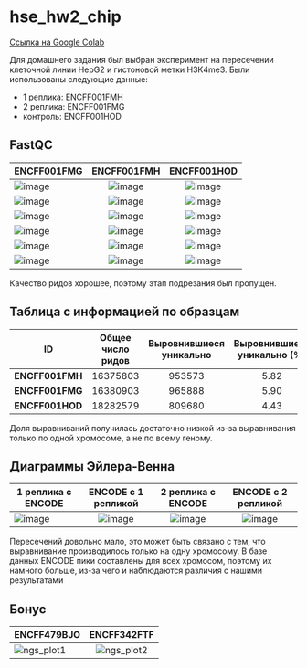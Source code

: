 # hse_hw2_chip

[Cсылка на Google Colab](https://colab.research.google.com/drive/15rEjxXaykKNq35XRub3ahqK362aUOacm?usp=sharing)

Для домашнего задания был выбран эксперимент на пересечении клеточной линии HepG2 и гистоновой метки H3K4me3. 
Были использованы следующие данные: 
- 1 реплика: ENCFF001FMH
- 2 реплика: ENCFF001FMG
- контроль: ENCFF001HOD

## FastQC
| ENCFF001FMG |   ENCFF001FMH   | ENCFF001HOD | 
| -------------- | :-----: | :-------------------------: | 
| ![image](https://user-images.githubusercontent.com/104971016/222193110-e0604722-7615-4edb-b0f8-37e88b1537b1.png)| ![image](https://user-images.githubusercontent.com/104971016/222194539-a8724eed-b3a0-46eb-921c-add9cbbd11bc.png) |  ![image](https://user-images.githubusercontent.com/104971016/222195226-e3a22ff9-f58b-4526-8c03-ab51c7089a03.png)  |
| ![image](https://user-images.githubusercontent.com/104971016/222193907-39e7a441-239f-4066-8514-5ea95b64a433.png) | ![image](https://user-images.githubusercontent.com/104971016/222194823-ab5939fd-a0ef-4f94-b27f-5fe52576c471.png) |  ![image](https://user-images.githubusercontent.com/104971016/222195326-ad2e32e2-02ea-40f8-9a25-04e034cb4f72.png)  |
| ![image](https://user-images.githubusercontent.com/104971016/222193998-ad96159d-713f-4ded-9c0b-b1f03e289304.png) | ![image](https://user-images.githubusercontent.com/104971016/222194890-194aba03-9918-4c26-9724-340150699803.png) |  ![image](https://user-images.githubusercontent.com/104971016/222195453-ad2233c4-164f-4662-8329-8f472a6c3427.png)  |
| ![image](https://user-images.githubusercontent.com/104971016/222194075-852ef71b-366c-4fe5-b0bd-4d64b58acdba.png) | ![image](https://user-images.githubusercontent.com/104971016/222194959-1c1b0781-3481-4cbe-95a4-e7659eade50b.png) |  ![image](https://user-images.githubusercontent.com/104971016/222195526-d3728422-c55b-4c31-afa3-3edb4aadbf19.png)  |
| ![image](https://user-images.githubusercontent.com/104971016/222194205-dc1500b2-f2ea-446a-ba6c-400e04e24125.png) | ![image](https://user-images.githubusercontent.com/104971016/222195031-c05366b5-380d-42ef-b9d2-d5ad771c449f.png) |  ![image](https://user-images.githubusercontent.com/104971016/222195617-7753396f-975d-481b-adb3-31242f950d9d.png)  |
| ![image](https://user-images.githubusercontent.com/104971016/222194293-8e9964c5-5b37-4d5c-b292-8b373c7a5871.png) | ![image](https://user-images.githubusercontent.com/104971016/222195124-5ba784fb-ab98-4cf1-9420-3ba80bb7801f.png) |  ![image](https://user-images.githubusercontent.com/104971016/222195690-59a06b24-c831-42bb-addf-bab39da18434.png)  |

Качество ридов хорошее, поэтому этап подрезания был пропущен.


## Таблица с информацией по образцам  
| ID             |   Общее число ридов   | Выровнившиеся уникально | Выровнившиеся уникально (%) | Выровнившиеся неуникально | Выровнившиеся неуникально (%) | Не выровнившиеся | Не выровнившиеся (%) |
| -------------- | :-----: | :-------------------------: | :------------------------------------------------------------: | :---------------------------------------------------------: | :----------------------------------: | :----------------------------------: | :----------------------------------: |
| **ENCFF001FMH** | 16375803 |  953573  |  5.82  |  950204  |  5.80  |  14472026  |  88.37  |
| **ENCFF001FMG** | 16380903 |  965888  |  5.90  |  989033  |  6.04  |  14425982  |  88.07  |
| **ENCFF001HOD** | 18282579 |  809680  |  4.43  |  2491233  |  13.63  |  14981666 |  81.95  |

Доля выравниваний получилась достаточно низкой из-за выравнивания только по одной хромосоме, а не по всему геному.

## Диаграммы Эйлера-Венна
| 1 реплика с ENCODE | ENCODE с 1 репликой | 2 реплика с ENCODE | ENCODE с 2 репликой |
| -------------- | :-----: | :-----: | :-----: |
| ![image](https://user-images.githubusercontent.com/104971016/222198399-82db99a6-8576-4485-b042-b1b32f1453fd.png) | ![image](https://user-images.githubusercontent.com/104971016/222200032-4dfd3ce8-9d6a-4948-a5f1-ba3429defa60.png) | ![image](https://user-images.githubusercontent.com/104971016/222201346-774af953-b88b-4b16-a00e-8e2f2a3e86d6.png) | ![image](https://user-images.githubusercontent.com/104971016/222201443-9a33bf0b-5af7-4434-959e-a0b685f707d0.png) |

Пересечений довольно мало, это может быть связано с тем, что выравнивание производилось только на одну хромосому. В базе данных ENCODE пики составлены для всех хромосом, поэтому их намного больше, из-за чего и наблюдаются различия с нашими результатами

## Бонус

| ENCFF479BJO | ENCFF342FTF |
| -------------- | :-----: |
| ![ngs_plot1](https://user-images.githubusercontent.com/104971016/222205410-1c773eb7-f0b4-4865-ba2a-f09f8539c9fe.png) | ![ngs_plot2](https://user-images.githubusercontent.com/104971016/222205879-c3599fad-90b6-4360-9c53-6e6dd959cc39.png) |

